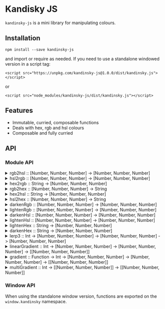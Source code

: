 # Kandisky JS

`kandinsky-js` is a mini library for manipulating colours.

## Installation

`npm install --save kandinsky-js`

and import or require as needed. If you need to use a standalone windowed version in a script tag:

`<script src="https://unpkg.com/kandinsky-js@1.0.0/dist/kandinsky.js"></script>`

or

`<script src="node_modules/kandinsky-js/dist/kandinsky.js"></script>`


## Features

- Immutable, curried, composable functions
- Deals with hex, rgb and hsl colours
- Composable and fully curried

## API

### Module API

<details>
  <summary>rgb2hsl :: [Number, Number, Number] -> [Number, Number, Number]</summary>
  <p><b>rgb2hsl(rgbArray)</b></p>
  returns a hsl array
</details>
<details>
  <summary>hsl2rgb :: [Number, Number, Number] -> [Number, Number, Number]</summary>
  <p><b>hsl2rgb(hslArray)</b></p>
  returns an rgb array
</details>
<details>
  <summary>hex2rgb :: String -> [Number, Number, Number]</summary>
  <p><b>hex2rgb(hexString)</b></p>
  returns an rgb array
</details>
<details>
  <summary>rgb2hex :: [Number, Number, Number] -> String</summary>
  <p><b>rgb2hex(rgbArray)</b></p>
  returns a hex string
</details>
<details>
  <summary>hex2hsl :: String -> [Number, Number, Number]</summary>
  <p><b>hex2hsl(hexString)</b></p>
  returns a hsl array
</details>
<details>
  <summary>hsl2hex :: [Number, Number, Number] -> String</summary>
  <p><b>hsl2hex(hslArray)</b></p>
  returns a hex string
</details>
<details>
  <summary>darkenRgb :: [Number, Number, Number] -> [Number, Number, Number]</summary>
  <p><b>darkenRgb(amount, rgbArray)</b></p>
  returns a darkened rgb array. `amount` is a value in the range `[0, 1]`
</details>
<details>
  <summary>lightenRgb :: [Number, Number, Number] -> [Number, Number, Number]</summary>
  <p><b>lightenRgb(amount, rgbArray)</b></p>
  returns a lightened rgb array. `amount` is a value in the range `[0, 1]`
</details>
<details>
  <summary>darkenHsl :: [Number, Number, Number] -> [Number, Number, Number]</summary>
  <p><b>darkenHsl(amount, hslArray)</b></p>
  returns a darkened hsl array. `amount` is a value in the range `[0, 1]`
</details>
<details>
  <summary>lightenHsl :: [Number, Number, Number] -> [Number, Number, Number]</summary>
  <p><b>lightenHsl(amount, hslArray)</b></p>
  returns a lightened hsl array. `amount` is a value in the range `[0, 1]`
</details>
<details>
  <summary>lightenHex :: String -> [Number, Number, Number]</summary>
  <p><b>lightenHex(amount, hexString)</b></p>
  returns a lightened hex string. `amount` is a value in the range `[0, 1]`
</details>
<details>
  <summary>darkenHex :: String -> [Number, Number, Number]</summary>
  <p><b>darkenHex(amount, hexString)</b></p>
  returns a darkened hex string. `amount` is a value in the range `[0, 1]`
</details>
<details>
  <summary>lerp3 :: Int -> [Number, Number, Number] -> [Number, Number, Number] -> [Number, Number, Number]</summary>
  <p><b>lerp3(t, c1, c2)</b></p>
  returns a Vector3 colour somewhere between `c1` and `c2`. `t` is the "time" value in the range `[0, 1]`
</details>
<details>
  <summary>linearGradient :: Int -> [Number, Number, Number] -> [Number, Number, Number] -> [[Number, Number, Number]]</summary>
  <p><b>linearGradient(n, c1, c2)</b></p>
  returns an length `n` array of Vector3 colours. colours are evenly spaced between `c1` and `c2`.
</details>
<details>
  <summary>gradient :: Function -> Int -> [Number, Number, Number] -> [Number, Number, Number] -> [[Number, Number, Number]]</summary>
  <p><b>gradient(easeFn, n, c1, c2)</b></p>
  returns an length `n` array of Vector3 colours. colours are between `c1` and `c2`, and are spaced according to the easing function `easeFn`.
</details>
<details>
  <summary>multiGradient :: Int -> [[Number, Number, Number]] -> [[Number, Number, Number]]</summary>
  <p><b>multiGradient(n, [col1, col3, ..., colN])</b></p>
  returns an length `n` array of Vector3 colours. colours are the ones formed from the `linearGradient(n/(numColours-1), col1, col2)` for all colours `col1, col2, ..., colN`
</details>


### Window API

When using the standalone window version, functions are exported on the `window.kandinsky` namespace.